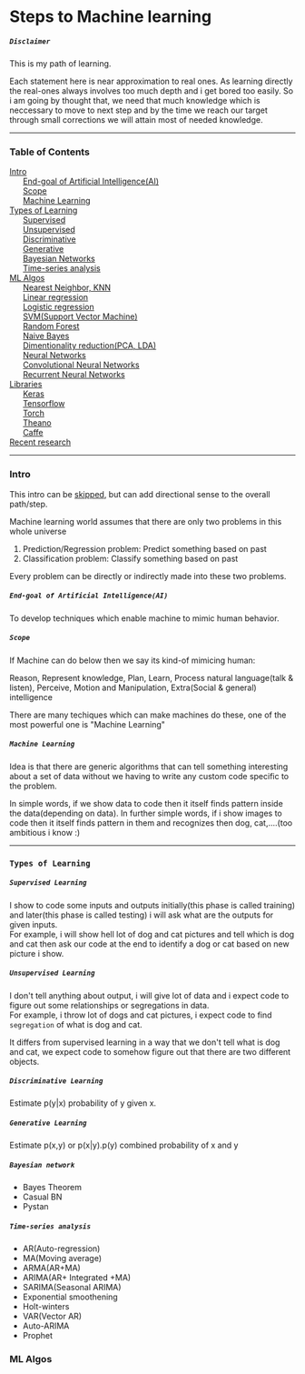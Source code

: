 # Steps to Machine learning


##### `Disclaimer `
This is my path of learning. 

Each statement here is near approximation to real ones. As learning directly the real-ones always involves too much depth and i get bored too easily. So i am going by thought that, we need that much knowledge which is neccessary to move to next step and by the time we reach our target through small corrections we will attain most of needed knowledge.

---
### Table of Contents  
[Intro](#intro)<br />
&nbsp;&nbsp;&nbsp;&nbsp;&nbsp;&nbsp;[End-goal of Artificial Intelligence(AI)](#endgoal)<br /> 
&nbsp;&nbsp;&nbsp;&nbsp;&nbsp;&nbsp;[Scope](#scope)<br />
&nbsp;&nbsp;&nbsp;&nbsp;&nbsp;&nbsp;[Machine Learning](#ml)<br />
[Types of Learning](#types)<br />
&nbsp;&nbsp;&nbsp;&nbsp;&nbsp;&nbsp;[Supervised](#supervised)<br />
&nbsp;&nbsp;&nbsp;&nbsp;&nbsp;&nbsp;[Unsupervised](#unsupervised)<br />
&nbsp;&nbsp;&nbsp;&nbsp;&nbsp;&nbsp;[Discriminative](#disc)<br />
&nbsp;&nbsp;&nbsp;&nbsp;&nbsp;&nbsp;[Generative](#genr)<br />
&nbsp;&nbsp;&nbsp;&nbsp;&nbsp;&nbsp;[Bayesian Networks](#bayes)<br />
&nbsp;&nbsp;&nbsp;&nbsp;&nbsp;&nbsp;[Time-series analysis](#times)<br />
[ML Algos](#algos)<br />
&nbsp;&nbsp;&nbsp;&nbsp;&nbsp;&nbsp;[Nearest Neighbor, KNN](#knn)<br />
&nbsp;&nbsp;&nbsp;&nbsp;&nbsp;&nbsp;[Linear regression](#lireg)<br />
&nbsp;&nbsp;&nbsp;&nbsp;&nbsp;&nbsp;[Logistic regression](#loreg)<br />
&nbsp;&nbsp;&nbsp;&nbsp;&nbsp;&nbsp;[SVM(Support Vector Machine)](#svm)<br />
&nbsp;&nbsp;&nbsp;&nbsp;&nbsp;&nbsp;[Random Forest](#randf)<br />
&nbsp;&nbsp;&nbsp;&nbsp;&nbsp;&nbsp;[Naive Bayes](#nbayes)<br />
&nbsp;&nbsp;&nbsp;&nbsp;&nbsp;&nbsp;[Dimentionality reduction(PCA, LDA)](#pca)<br />
&nbsp;&nbsp;&nbsp;&nbsp;&nbsp;&nbsp;[Neural Networks](#nn)<br />
&nbsp;&nbsp;&nbsp;&nbsp;&nbsp;&nbsp;[Convolutional Neural Networks](#cnn)<br />
&nbsp;&nbsp;&nbsp;&nbsp;&nbsp;&nbsp;[Recurrent Neural Networks](#rnn)<br />
[Libraries](#lib)<br />
&nbsp;&nbsp;&nbsp;&nbsp;&nbsp;&nbsp;[Keras](#keras)<br />
&nbsp;&nbsp;&nbsp;&nbsp;&nbsp;&nbsp;[Tensorflow](#tf)<br />
&nbsp;&nbsp;&nbsp;&nbsp;&nbsp;&nbsp;[Torch](#torch)<br />
&nbsp;&nbsp;&nbsp;&nbsp;&nbsp;&nbsp;[Theano](#theano)<br />
&nbsp;&nbsp;&nbsp;&nbsp;&nbsp;&nbsp;[Caffe](#caffe)<br />
[Recent research](#rsrch)<br />

----
<a name="intro"/>

### Intro
This intro can be [skipped](#types), but can add directional sense to the overall path/step.  

Machine learning world assumes that there are only two problems in this whole universe
1. Prediction/Regression problem: Predict something based on past
2. Classification problem: Classify something based on past

Every problem can be directly or indirectly made into these two problems.

<a name="endgoal"/>

##### `End-goal of Artificial Intelligence(AI)`
To develop techniques which enable machine to mimic human behavior.

<a name="scope"/>

##### `Scope`
If Machine can do below then we say its kind-of mimicing human:

Reason, Represent knowledge, Plan, Learn, Process natural language(talk & listen), Perceive, Motion and Manipulation, Extra(Social & general) intelligence

There are many techiques which can make machines do these, one of the most powerful one is "Machine Learning"

<a name="ml"/>

##### `Machine Learning`

Idea is that there are generic algorithms that can tell something interesting about a set of data without we having to write any custom code specific to the problem.

In simple words, if we show data to code then it itself finds pattern inside the data(depending on data).
In further simple words, if i show images to code then it itself finds pattern in them and recognizes then dog, cat,....(too ambitious i know :)

---
<a name="types"/>

### `Types of Learning`
<a name="supervised"/>

##### `Supervised Learning`
I show to code some inputs and outputs initially(this phase is called training) and later(this phase is called testing) i will ask what are the outputs for given inputs.<br />
For example, i will show hell lot of dog and cat pictures and tell which is dog and cat then ask our code at the end to identify a dog or cat based on new picture i show.

<a name="unsupervised"/>

##### `Unsupervised Learning`
I don't tell anything about output, i will give lot of data and i expect code to figure out some relationships or segregations in data.<br />
For example, i throw lot of dogs and cat pictures, i expect code to find `segregation` of what is dog and cat.<br />

It differs from supervised learning in a way that we don't tell what is dog and cat, we expect code to somehow figure out that there are two different objects.
<a name="disc"/>

##### `Discriminative Learning`
Estimate p(y|x) probability of y given x.
<a name="genr"/>

##### `Generative Learning`
Estimate p(x,y) or p(x|y).p(y) combined probability of x and y
<a name="bayes"/>

##### `Bayesian network`

* Bayes Theorem
* Casual BN
* Pystan
<a name="times"/>

##### `Time-series analysis`
* AR(Auto-regression)
* MA(Moving average)
* ARMA(AR+MA)
* ARIMA(AR+ Integrated +MA)
* SARIMA(Seasonal ARIMA)
* Exponential smoothening
* Holt-winters
* VAR(Vector AR)
* Auto-ARIMA
* Prophet
<a name="algos"/>

### ML Algos
